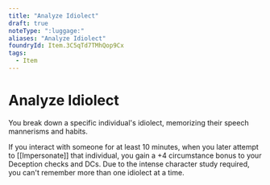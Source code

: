 ```yaml
---
title: "Analyze Idiolect"
draft: true
noteType: ":luggage:"
aliases: "Analyze Idiolect"
foundryId: Item.3C5qTd7TMhQop9Cx
tags:
  - Item
---
```


# Analyze Idiolect

You break down a specific individual's idiolect, memorizing their speech mannerisms and habits.

If you interact with someone for at least 10 minutes, when you later attempt to [[Impersonate]] that individual, you gain a +4 circumstance bonus to your Deception checks and DCs. Due to the intense character study required, you can't remember more than one idiolect at a time.

